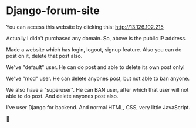 # Django-forum-site

You can access this website by clicking this: http://13.126.102.215

Actually i didn't purchased any domain. So, above is the public IP address.

Made a website which has login, logout, signup feature.
Also you can do post on it, delete that post also.

We've "default" user. He can do post and able to delete its own post only!

We've "mod" user. He can delete anyones post, but not able to ban anyone.

We also have a "superuser". He can BAN user, after which that user will not able to do post. And delete anyones post also.

I've user Django for backend. And normal HTML, CSS, very little JavaScript.

🙏
